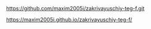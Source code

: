 https://github.com/maxim2005i/zakrivayuschiy-teg-f.git


https://maxim2005i.github.io/zakrivayuschiy-teg-f/